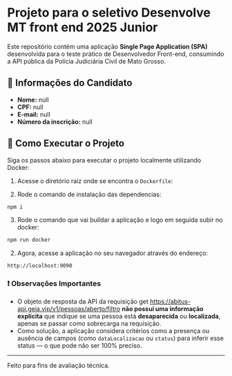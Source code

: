 # Projeto para o seletivo Desenvolve MT front end 2025 Junior

Este repositório contém uma aplicação **Single Page Application (SPA)** desenvolvida para o teste prático de Desenvolvedor Front-end, consumindo a API pública da Polícia Judiciária Civil de Mato Grosso.

## 👤 Informações do Candidato

- **Nome:** null
- **CPF:** null
- **E-mail:** null
- **Número da inscrição:** null

## 🚀 Como Executar o Projeto

Siga os passos abaixo para executar o projeto localmente utilizando Docker:

1. Acesse o diretório raiz onde se encontra o `Dockerfile`:

2. Rode o comando de instalação das dependencias:

```bash
npm i
```
3. Rode o comando que vai buildar a aplicação e logo em seguida subir no docker:

```bash
npm run docker
```
2. Agora, acesse a aplicação no seu navegador através do endereço:

```
http://localhost:9090
```

### ❗ Observações Importantes

- O objeto de resposta da API  da requisição get https://abitus-api.geia.vip/v1/pessoas/aberto/filtro **não possui uma informação explícita** que indique se uma pessoa está **desaparecida** ou **localizada**, apenas se passar como sobrecarga na requisição.
- Como solução, a aplicação considera critérios como a presença ou ausência de campos (como `dataLocalizacao` ou `status`) para inferir esse status — o que pode não ser 100% preciso.
---

Feito para fins de avaliação técnica.
